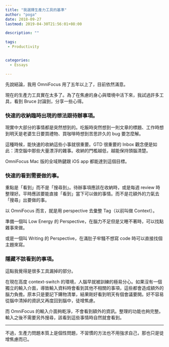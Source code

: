 ```yaml
---
title: "我選擇生產力工具的基準"
author: "poga"
date: 2018-09-27
lastmod: 2019-04-30T21:56:01+08:00

description: ""

tags:
 - Productivity


categories:
  - Essays

---
```


先說結論，我用 OmniFocus 用了五年以上了，目前依然滿意。
<!--more-->



現在的生產力工具實在太多了。為了在焦慮的身心與環境中活下來，我試過許多工具，看到 Bruce 討論到，分享一些心得。

### 快速的收納臨時出現的想法跟待辦事項。

現實中大部分的事情都是突然想到的。吃飯時突然想到一則文章的標題、工作時想到明天是老婆生日要買禮物、買咖啡時想到苦思許久的 bug 要怎麼解。

這種時候，能快速的收納這些小事就很重要。GTD 很重要的 Inbox 觀念便是如此：清空腦中那些大量漂浮的雜事。收納的門檻越低，越能保持頭腦清楚。

OmniFocus Mac 版的全域熱鍵跟 iOS app 都能達到這個目標。

### 快速的看到需要做的事。

重點是「看到」而不是「搜尋到」。待辦事項應該在收納時，或是每週 review 時整理好。平時應該要能直接「看到」當下可以做的事情。而不是花額外的力氣去「搜尋」出要做的事。

以 OmniFocus 而言，就是用 perspective 去彙整 Tag（以前叫做 Context）。

準備一個叫 Low Energy 的 Perspective，在腦力不足但是又睡不著時，可以找點雜事來做。

或是一個叫 Writing 的 Perspective，在滿肚子牢騷不想寫 code 時可以直接找個主題來寫。

### 隱藏不該看到的事項。

這點我覺得是很多工具漏掉的部分。

在現在高度 context-switch 的環境，人腦早就被訓練的極易分心。如果沒有一個獨立的輸入介面，導致輸入資料時會看到其他不相關的事項，這些都會造成額外的腦力負擔。原本只是要記下購物清單，結果剛好看到明天有個會議要開。好不容易從腦中清掉的資訊又再度回到腦中，徒增焦慮。

而 OmniFocus 的輸入介面夠乾淨，不會看到額外的資訊。整理的功能也夠完整。輸入之後不需要另外搜尋，該看到這些事情時自然就會看到。

---

不過，生產力問題本質上是個性問題，不習慣的方法也不用強求自己，那也只是徒增焦慮而已。
